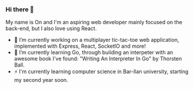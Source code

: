 ### Hi there 👋

My name is On and I'm an aspiring web developer mainly focused on the back-end, but I also love using React. 

- 🔭 I’m currently working on a multiplayer tic-tac-toe web application, implemented with Express, React, SocketIO and more!
- 🌱 I’m currently learning Go, through building an interpeter with an awesome book I've found: "Writing An Interpreter In Go" by Thorsten Ball.
- ⚡ I'm currently learning computer science in Bar-Ilan university, starting my second year soon.
